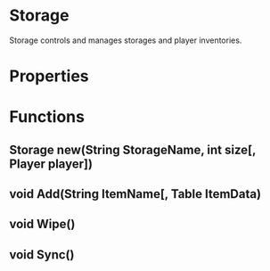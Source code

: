 # Storage
Storage controls and manages storages and player inventories.

# Properties
# Functions
## Storage new(String StorageName, int size[, Player player])
## void Add(String ItemName[, Table ItemData)
## void Wipe()
## void Sync()